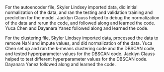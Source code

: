 For the autoencoder file, Skyler Lindsey imported data, did initial normalization of the data, and ran the testing and validation training and prediction for the model. 
Jacklyn Clauss helped to debug the normalization of the data and rerun the code, and followed along and learned the code. Yuca Chen and Dayanara Yanez followed along and learned the code. 

For the clustering file, Skyler Lindsey imported data, processed the data to remove NaN and impute values, and did normalization of the data. 
Yuca Chen set up and ran the k-means clustering code and the DBSCAN code, and tested hyperparameter values for the DBSCAN code. 
Jacklyn Clauss helped to test different hyperparameter values for the DBSCAN code. Dayanara Yanez followed along and learned the code. 
